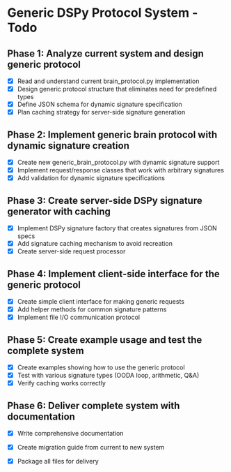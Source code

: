 # Generic DSPy Protocol System - Todo

## Phase 1: Analyze current system and design generic protocol
- [x] Read and understand current brain_protocol.py implementation
- [x] Design generic protocol structure that eliminates need for predefined types
- [x] Define JSON schema for dynamic signature specification
- [x] Plan caching strategy for server-side signature generation

## Phase 2: Implement generic brain protocol with dynamic signature creation
- [x] Create new generic_brain_protocol.py with dynamic signature support
- [x] Implement request/response classes that work with arbitrary signatures
- [x] Add validation for dynamic signature specifications

## Phase 3: Create server-side DSPy signature generator with caching
- [x] Implement DSPy signature factory that creates signatures from JSON specs
- [x] Add signature caching mechanism to avoid recreation
- [x] Create server-side request processor

## Phase 4: Implement client-side interface for the generic protocol
- [x] Create simple client interface for making generic requests
- [x] Add helper methods for common signature patterns
- [x] Implement file I/O communication protocol

## Phase 5: Create example usage and test the complete system
- [x] Create examples showing how to use the generic protocol
- [x] Test with various signature types (OODA loop, arithmetic, Q&A)
- [x] Verify caching works correctly

## Phase 6: Deliver complete system with documentation
- [x] Write comprehensive documentation
- [x] Create migration guide from current to new system
- [x] Package all files for delivery

